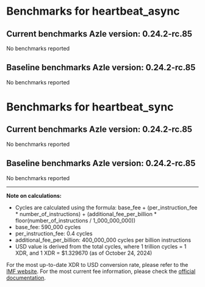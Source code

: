 # Benchmarks for heartbeat_async

## Current benchmarks Azle version: 0.24.2-rc.85

No benchmarks reported

## Baseline benchmarks Azle version: 0.24.2-rc.85

No benchmarks reported

# Benchmarks for heartbeat_sync

## Current benchmarks Azle version: 0.24.2-rc.85

No benchmarks reported

## Baseline benchmarks Azle version: 0.24.2-rc.85

No benchmarks reported

---

**Note on calculations:**

-   Cycles are calculated using the formula: base_fee + (per_instruction_fee \* number_of_instructions) + (additional_fee_per_billion \* floor(number_of_instructions / 1_000_000_000))
-   base_fee: 590_000 cycles
-   per_instruction_fee: 0.4 cycles
-   additional_fee_per_billion: 400_000_000 cycles per billion instructions
-   USD value is derived from the total cycles, where 1 trillion cycles = 1 XDR, and 1 XDR = $1.329670 (as of October 24, 2024)

For the most up-to-date XDR to USD conversion rate, please refer to the [IMF website](https://www.imf.org/external/np/fin/data/rms_sdrv.aspx).
For the most current fee information, please check the [official documentation](https://internetcomputer.org/docs/current/developer-docs/gas-cost#execution).
